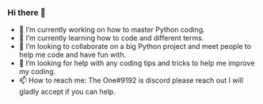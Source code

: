 ### Hi there 👋

- 🔭 I’m currently working on how to master Python coding.
- 🌱 I’m currently learning how to code and different terms.
- 👯 I’m looking to collaborate on a big Python project and meet people to help me code and have fun with.
- 🤔 I’m looking for help with any coding tips and tricks to help me improve my coding.
- 📫 How to reach me: The One#9192 is discord please reach out I will gladly accept if you can help.
